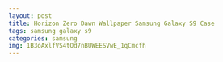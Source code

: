 ```yaml
---
layout: post
title: Horizon Zero Dawn Wallpaper Samsung Galaxy S9 Case
tags: samsung galaxy s9
categories: samsung
img: 1B3oAxlfVS4tOd7nBUWEESVwE_1qCmcfh
---
```

